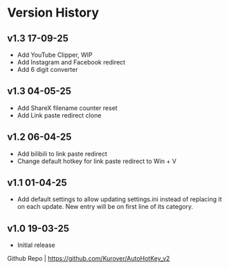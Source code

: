 # Version History
## v1.3 17-09-25
- Add YouTube Clipper, WIP
- Add Instagram and Facebook redirect
- Add 6 digit converter
## v1.3 04-05-25
- Add ShareX filename counter reset
- Add Link paste redirect clone
## v1.2 06-04-25
- Add bilibili to link paste redirect
- Change default hotkey for link paste redirect to Win + V
## v1.1 01-04-25
- Add default settings to allow updating settings.ini instead of replacing it on each update. New entry will be on first line of its category.
## v1.0 19-03-25
- Initial release

Github Repo | https://github.com/Kurover/AutoHotKey_v2
